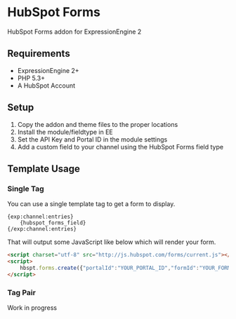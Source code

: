 HubSpot Forms
=============

HubSpot Forms addon for ExpressionEngine 2

Requirements
------------
* ExpressionEngine 2+
* PHP 5.3+
* A HubSpot Account

Setup
-----
1. Copy the addon and theme files to the proper locations
2. Install the module/fieldtype in EE
3. Set the API Key and Portal ID in the module settings
4. Add a custom field to your channel using the HubSpot Forms field type

Template Usage
--------------

### Single Tag

You can use a single template tag to get a form to display.

```
{exp:channel:entries}
	{hubspot_forms_field}
{/exp:channel:entries}
```

That will output some JavaScript like below which will render your form.

```html
<script charset="utf-8" src="http://js.hubspot.com/forms/current.js"></script>
<script>
	hbspt.forms.create({"portalId":"YOUR_PORTAL_ID","formId":"YOUR_FORM_GUID"});
</script>
```

### Tag Pair

Work in progress